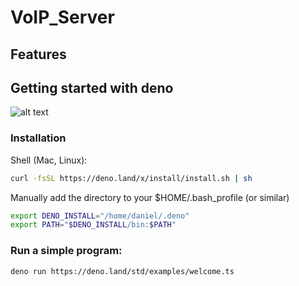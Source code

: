 # VoIP_Server
## Features



## Getting started with deno
![alt text][logo]


### Installation

Shell (Mac, Linux):

```sh
curl -fsSL https://deno.land/x/install/install.sh | sh
```

Manually add the directory to your $HOME/.bash_profile (or similar)

```sh
export DENO_INSTALL="/home/daniel/.deno"
export PATH="$DENO_INSTALL/bin:$PATH"
```

### Run a simple program:
```
deno run https://deno.land/std/examples/welcome.ts
```
[logo]: https://github.com/denoland/deno/blob/master/docs/images/deno3.png "Deno Logo"
